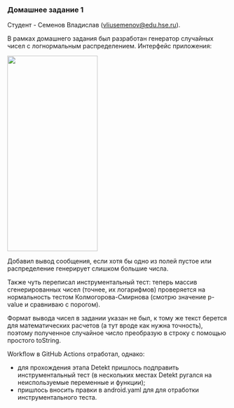 ### Домашнее задание 1

Студент - Семенов Владислав (vliusemenov@edu.hse.ru).

В рамках домашнего задания был разработан генератор случайных чисел с логнормальным распределением. Интерфейс приложения:

<img src="https://github.com/user-attachments/assets/afc3ad41-092a-433a-a587-899cb0393873" width="206" height="446"/>

Добавил вывод сообщения, если хотя бы одно из полей пустое или распределение генерирует слишком большие числа.

Также чуть переписал инструментальный тест: теперь массив сгенерированных чисел (точнее, их логарифмов) проверяется на нормальность тестом Колмогорова-Смирнова (смотрю значение p-value и сравниваю с порогом).

Формат вывода чисел в задании указан не был, к тому же текст берется для математических расчетов (а тут вроде как нужна точность), поэтому полученное случайное число преобразую в строку с помощью простого toString.

Workflow в GitHub Actions отработал, однако:
- для прохождения этапа Detekt пришлось подправить инструментальный тест (в нескольких местах Detekt ругался на неиспользуемые переменные и функции);
- пришлось вносить правки в android.yaml для для отработки инструментального теста.
